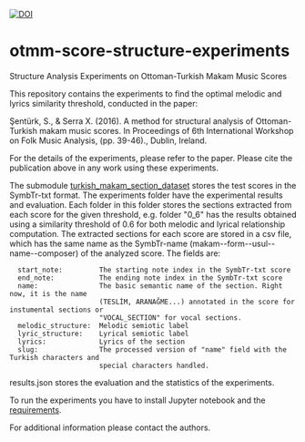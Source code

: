 [![DOI](https://zenodo.org/badge/DOI/10.5281/zenodo.168211.svg)](https://doi.org/10.5281/zenodo.168211)

# otmm-score-structure-experiments
Structure Analysis Experiments on Ottoman-Turkish Makam Music Scores

This repository contains the experiments to find the optimal melodic and lyrics similarity threshold, conducted in the paper:

Şentürk, S., & Serra X. (2016). A method for structural analysis of Ottoman-Turkish makam music scores. In Proceedings of 6th International Workshop on Folk Music Analysis, (pp. 39-46)., Dublin, Ireland.

For the details of the experiments, please refer to the paper. Please cite the publication above in any work using these experiments.

The submodule [turkish_makam_section_dataset](https://github.com/MTG/turkish_makam_section_dataset/tree/score_section) stores the test scores in the SymbTr-txt format. The experiments folder have the experimental results and evaluation. Each folder in this folder stores the sections extracted from each score for the given threshold, e.g. folder "0_6" has the results obtained using a similarity threshold of 0.6 for both melodic and lyrical relationship computation. The extracted sections for each score are stored in a csv file, which has the same name as the SymbTr-name (makam--form--usul--name--composer) of the analyzed score. The fields are:

```
  start_note:         The starting note index in the SymbTr-txt score
  end_note:           The ending note index in the SymbTr-txt score
  name:               The basic semantic name of the section. Right now, it is the name 
                      (TESLİM, ARANAĞME...) annotated in the score for instumental sections or 
                      "VOCAL_SECTION" for vocal sections.	
  melodic_structure:  Melodic semiotic label
  lyric_structure:    Lyrical semiotic label	
  lyrics:             Lyrics of the section
  slug:               The processed version of "name" field with the Turkish characters and 
                      special characters handled.
```

results.json stores the evaluation and the statistics of the experiments.

To run the experiments you have to install Jupyter notebook and the [requirements](https://github.com/sertansenturk/otmm-score-structure-experiments/blob/master/requirements).

For additional information please contact the authors.

